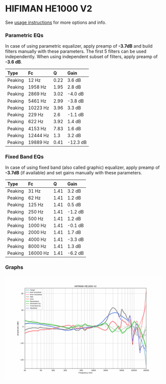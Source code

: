 # HIFIMAN HE1000 V2
See [usage instructions](https://github.com/jaakkopasanen/AutoEq#usage) for more options and info.

### Parametric EQs
In case of using parametric equalizer, apply preamp of **-3.7dB** and build filters manually
with these parameters. The first 5 filters can be used independently.
When using independent subset of filters, apply preamp of **-3.6 dB**.

| Type    | Fc       |    Q | Gain     |
|:--------|:---------|:-----|:---------|
| Peaking | 12 Hz    | 0.22 | 3.6 dB   |
| Peaking | 1958 Hz  | 1.95 | 2.8 dB   |
| Peaking | 2869 Hz  | 3.02 | -4.0 dB  |
| Peaking | 5461 Hz  | 2.99 | -3.8 dB  |
| Peaking | 10223 Hz | 3.96 | 3.3 dB   |
| Peaking | 229 Hz   | 2.6  | -1.1 dB  |
| Peaking | 622 Hz   | 3.92 | 1.4 dB   |
| Peaking | 4153 Hz  | 7.83 | 1.6 dB   |
| Peaking | 12444 Hz | 1.3  | 3.2 dB   |
| Peaking | 19889 Hz | 0.41 | -12.3 dB |

### Fixed Band EQs
In case of using fixed band (also called graphic) equalizer, apply preamp of **-3.7dB**
(if available) and set gains manually with these parameters.

| Type    | Fc       |    Q | Gain    |
|:--------|:---------|:-----|:--------|
| Peaking | 31 Hz    | 1.41 | 3.2 dB  |
| Peaking | 62 Hz    | 1.41 | 1.2 dB  |
| Peaking | 125 Hz   | 1.41 | 0.5 dB  |
| Peaking | 250 Hz   | 1.41 | -1.2 dB |
| Peaking | 500 Hz   | 1.41 | 1.2 dB  |
| Peaking | 1000 Hz  | 1.41 | -0.1 dB |
| Peaking | 2000 Hz  | 1.41 | 1.7 dB  |
| Peaking | 4000 Hz  | 1.41 | -3.3 dB |
| Peaking | 8000 Hz  | 1.41 | 1.3 dB  |
| Peaking | 16000 Hz | 1.41 | -6.2 dB |

### Graphs
![](./HIFIMAN%20HE1000%20V2.png)